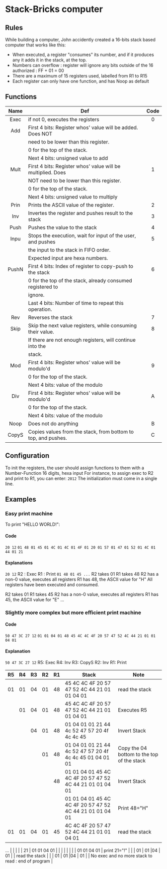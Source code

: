 # Stack-Bricks computer

## Rules


While building a computer, John accidently created a 16-bits stack based computer that works like this:
- When executed, a register "consumes" its number, and if it produces any it adds it in the stack, at the top.
- Numbers can overflow : register will ignore any bits outside of the 16 authorized : FF + 01 = 00
- There are a maximum of 15 registers used, labelled from R1 to R15
- Each register can only have one function, and has Noop as default


## Functions

| Name  | Def                                                           | Code  |
| :---: | ------------------------------------------------------------- | :---: |
| Exec  | if not 0, executes the registers                              |   0   |
|  Add  | First 4 bits: Register whos' value will be added. Does NOT    |       |
|       | need to be lower than this register.                          |       |
|       | 0 for the top of the  stack.                                  |       |
|       | Next 4  bits: unsigned value to add                           |       |
| Mult  | First 4 bits: Register whos' value will be multiplied. Does   |   1   |
|       | NOT need to be lower than this register.                      |       |
|       | 0 for the top of the  stack.                                  |       |
|       | Next 4  bits: unsigned value to multiply                      |       |
| Prin  | Prints the ASCII value of the register.                       |   2   |
|  Inv  | Invertes the register and pushes result to the stack          |   3   |
| Push  | Pushes the value to the stack                                 |   4   |
| Inpu  | Stops the execution, wait for input of the user, and pushes   |   5   |
|       | the input to the stack in FIFO order.                         |       |
|       | Expected input are hexa numbers.                              |       |
| PushN | First 4 bits: Index of register to copy-push to the stack     |   6   |
|       | 0 for the top of the  stack, already consumed registered to   |       |
|       | ignore.                                                       |       |
|       | Last  4 bits: Number of time to repeat this operation.        |       |
|  Rev  | Reverses the stack                                            |   7   |
| Skip  | Skip the next value registers, while consuming their value.   |   8   |
|       | If there are not enough registers, will continue into the     |       |
|       | stack.                                                        |       |
|  Mod  | First 4 bits: Register whos' value will be modulo'd           |   9   |
|       | 0 for the top of the  stack.                                  |       |
|       | Next 4 bits: value of the modulo                              |       |
|  Div  | First 4 bits: Register whos' value will be modulo'd           |   A   |
|       | 0 for the top of the  stack.                                  |       |
|       | Next 4 bits: value of the modulo                              |       |
| Noop  | Does not do anything                                          |   B   |
| CopyS | Copies values from the stack, from bottom to top, and pushes. |   C   |

## Configuration

To init the registers, the user should assign functions to them with a Number-Function 16 digits, hexa input
For instance, to assign exec to R2 and print to R1, you can enter: `2012`
The initialization must come in a single line.

## Examples
### Easy print machine
To print "HELLO WORLD!":

#### Code

`20 12`
`01 48 01 45 01 4C 01 4C 01 4F 01 20 01 57 01 47 01 52 01 4C 01 44 01 21`

#### Explanations
`20 12`
R2 : Exec
R1 : Print
`01 48 01 45 ...`
R2 takes 01
R1 takes 48
R2 has a non-0 value, executes all registers
R1 has 48, the ASCII value for "H"
All registers have been executed and consumed.

R2 takes 01
R1 takes 45
R2 has a non-0 value, executes all registers
R1 has 45, the ASCII value for "E"
...


### Slightly more complex but more efficient print machine

#### Code
`50 47 3C 27 12`
`01 01 04 01 48 45 4C 4C 4F 20 57 47 52 4C 44 21 01 01 04 01`

#### Explanation
`50 47 3C 27 12`
R5: Exec
R4: Inv
R3: CopyS
R2: Inv
R1: Print

| R5  | R4  | R3  | R2  | R1  | Stack                                                    | Note                                       |
| --- | --- | --- | --- | --- | -------------------------------------------------------- | ------------------------------------------ |
| 01  | 01  | 04  | 01  | 48  | 45 4C 4C 4F 20 57 47 52 4C 44 21 01 01 04 01             | read the stack                             |
|     | 01  | 04  | 01  | 48  | 45 4C 4C 4F 20 57 47 52 4C 44 21 01 01 04 01             | Executes R5                                |
|     |     | 04  | 01  | 48  | 01 04 01 01 21 44 4c 52 47 57 20 4f 4c 4c 45             | Invert Stack                               |
|     |     |     | 01  | 48  | 01 04 01 01 21 44 4c 52 47 57 20 4f 4c 4c 45 01 04 01 01 | Copy the 04 bottom to the top of the stack |
|     |     |     |     | 48  | 01 01 04 01 45 4C 4C 4F 20 57 47 52 4C 44 21 01 01 04 01 | Invert Stack                               |
|     |     |     |     |     | 01 01 04 01 45 4C 4C 4F 20 57 47 52 4C 44 21 01 01 04 01 | Print 48="H"                               |
| 01  | 01  | 04  | 01  | 45  | 4C 4C 4F 20 57 47 52 4C 44 21 01 01 04 01                | read the stack                             |
...
|    |    |    |    | 21 | 01 01 04 01 |  |
|    |    |    |    |    | 01 01 04 01 | print 21="!" |
|    | 01  | 01 |04 |  01 |            | read the stack |
|    | 01  | 01 |04 |  01 |            | No exec and no more stack to read : end of program |
